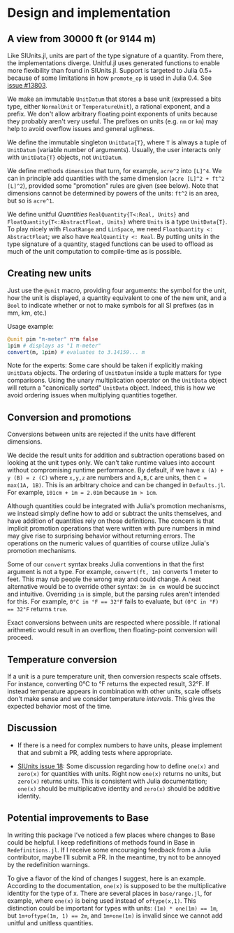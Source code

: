 # Design and implementation

## A view from 30000 ft (or 9144 m)

Like SIUnits.jl, units are part of the type signature of a quantity. From there,
the implementations diverge. Unitful.jl uses generated functions to enable more
flexibility than found in SIUnits.jl. Support is targeted to Julia 0.5+
because of some limitations in how `promote_op` is used in Julia 0.4. See
[issue #13803](https://github.com/julialang/Julia/issues/13803).

We make an immutable `UnitDatum` that stores a base unit (expressed a bits type,
either `NormalUnit` or `TemperatureUnit`), a rational exponent, and a prefix.
We don't allow arbitrary floating point exponents of units because they probably
aren't very useful. The prefixes on units (e.g. `nm` or `km`) may help to avoid
overflow issues and general ugliness.

We define the immutable singleton `UnitData{T}`, where `T` is always a tuple
of `UnitDatum` (variable number of arguments). Usually, the user interacts
only with `UnitData{T}` objects, not `UnitDatum`.

We define methods `dimension` that turn, for example, `acre^2` into `[L]^4`.
We can in principle add quantities with the same dimension
(`acre [L]^2 + ft^2 [L]^2`), provided some "promotion" rules are given (see below).
Note that dimensions cannot be determined
by powers of the units: `ft^2` is an area, but so is `acre^1`.

We define unitful *Quantities* `RealQuantity{T<:Real, Units}` and
`FloatQuantity{T<:AbstractFloat, Units}` where `Units` is
a type `UnitData{T}`. To play nicely with `FloatRange` and `LinSpace`, we need
`FloatQuantity <: AbstractFloat`; we also have `RealQuantity <: Real`.
By putting units in the type signature of a quantity,
staged functions can be used to offload
as much of the unit computation to compile-time as is possible.

## Creating new units

Just use the `@unit` macro, providing four arguments: the symbol for the unit,
how the unit is displayed, a quantity equivalent to one of the new unit, and a
`Bool` to indicate whether or not to make symbols for all SI prefixes
(as in mm, km, etc.)

Usage example:

```jl
@unit pim "π-meter" π*m false
1pim # displays as "1 π-meter"
convert(m, 1pim) # evaluates to 3.14159... m
```

Note for the experts: Some care should be taken if explicitly making `UnitData` objects.
The ordering of `UnitDatum` inside a tuple matters for type comparisons. Using the
unary multiplication operator on the `UnitData` object will return a "canonically
sorted" `UnitData` object. Indeed, this is how we avoid ordering issues when
multiplying quantities together.

## Conversion and promotions

Conversions between units are rejected if the units have different dimensions.

We decide the result units for addition and subtraction operations based
on looking at the unit types only. We can't take runtime values into account
without compromising runtime performance. By default, if we
have `x (A) + y (B) = z (C)` where `x,y,z` are numbers and `A,B,C` are units,
then `C = max(1A, 1B)`. This is an arbitrary choice and can be changed in
`Defaults.jl`. For example,
`101cm + 1m = 2.01m` because `1m > 1cm`.

Although quantities could be integrated with Julia's promotion mechanisms,
we instead simply define how to add or subtract the units themselves,
and have addition of quantities rely on those definitions.
The concern is that implicit promotion operations
that were written with pure numbers in mind may give rise to surprising
behavior without returning errors. The operations on the numeric values of
quantities of course utilize Julia's promotion mechanisms.

Some of our `convert` syntax breaks Julia conventions in that the first
argument is not a type. For example, `convert(ft, 1m)` converts 1 meter to feet.
This may rub people the wrong way and could change. A neat alternative would be
to override other syntax: `3m in cm` would be succinct and intuitive.
Overriding `in` is simple, but the parsing rules aren't intended for this.
For example, `0°C in °F == 32°F` fails to evaluate, but `(0°C in °F) == 32°F`
returns `true`.

Exact conversions between units are respected where possible. If rational
arithmetic would result in an overflow, then floating-point conversion will
proceed.

## Temperature conversion

If a unit is a pure temperature unit, then conversion respects scale offsets.
For instance, converting 0°C to °F returns the expected result, 32°F.
If instead temperature appears in combination with other units,
scale offsets don't make sense and we consider temperature *intervals*.
This gives the expected behavior most of the time.

## Discussion

- If there is a need for complex numbers to have units, please implement that
and submit a PR, adding tests where appropriate.

- [SIUnits issue 18](https://github.com/Keno/SIUnits.jl/issues/18): Some discussion
regarding how to define `one(x)` and `zero(x)` for quantities with units. Right now
`one(x)` returns no units, but `zero(x)` returns units. This is consistent with
Julia documentation; `one(x)` should be multiplicative identity and `zero(x)`
should be additive identity.

## Potential improvements to Base

In writing this package I’ve noticed a few places where changes to Base could be helpful. I keep redefinitions of methods found in Base in `Redefinitions.jl`. If I receive some encouraging feedback from a Julia contributor, maybe I’ll submit a PR. In the meantime, try not to be annoyed by the redefinition warnings.

To give a flavor of the kind of changes I suggest, here is an example.
According to the documentation, `one(x)` is supposed to be the multiplicative identity for the type of x. There are several places in `base/range.jl`, for example, where `one(x)` is being used instead of `oftype(x,1)`. This distinction could be important for types with units:
`(1m) * one(1m) == 1m`, but `1m+oftype(1m, 1) == 2m`, and `1m+one(1m)` is invalid
since we cannot add unitful and unitless quantities.
